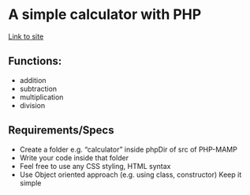 # A simple calculator with PHP

[Link to site](http://alextrandev.infinityfreeapp.com/calculator/)

## Functions:

- addition
- subtraction
- multiplication
- division

## Requirements/Specs

- Create a folder e.g. “calculator” inside phpDir of src of PHP-MAMP
- Write your code inside that folder
- Feel free to use any CSS styling, HTML syntax
- Use Object oriented approach (e.g. using class, constructor)
  Keep it simple
